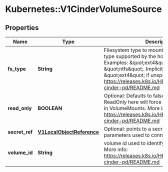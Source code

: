 # Kubernetes::V1CinderVolumeSource

## Properties
Name | Type | Description | Notes
------------ | ------------- | ------------- | -------------
**fs_type** | **String** | Filesystem type to mount. Must be a filesystem type supported by the host operating system. Examples: \&quot;ext4\&quot;, \&quot;xfs\&quot;, \&quot;ntfs\&quot;. Implicitly inferred to be \&quot;ext4\&quot; if unspecified. More info: https://releases.k8s.io/HEAD/examples/mysql-cinder-pd/README.md | [optional] 
**read_only** | **BOOLEAN** | Optional: Defaults to false (read/write). ReadOnly here will force the ReadOnly setting in VolumeMounts. More info: https://releases.k8s.io/HEAD/examples/mysql-cinder-pd/README.md | [optional] 
**secret_ref** | [**V1LocalObjectReference**](V1LocalObjectReference.md) | Optional: points to a secret object containing parameters used to connect to OpenStack. | [optional] 
**volume_id** | **String** | volume id used to identify the volume in cinder More info: https://releases.k8s.io/HEAD/examples/mysql-cinder-pd/README.md | 


